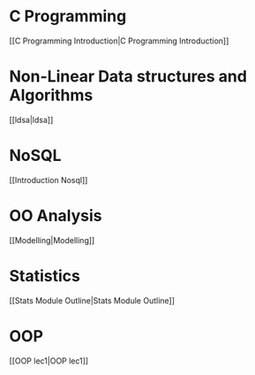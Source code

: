 # C Programming
[[C Programming Introduction|C Programming Introduction]]

# Non-Linear Data structures and Algorithms
[[ldsa|ldsa]]

# NoSQL

[[Introduction Nosql]]
# OO Analysis

[[Modelling|Modelling]]

# Statistics

[[Stats Module Outline|Stats Module Outline]]

# OOP

[[OOP lec1|OOP lec1]]

